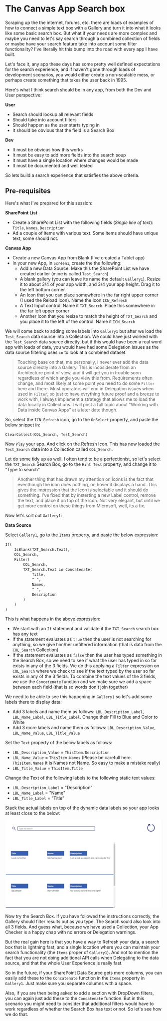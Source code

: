 # The Canvas App Search box
Scraping up the the internet, forums, etc. there are loads of examples of how to connect a simple text box with a Gallery and turn it into what it looks like some basic search box. But what if your needs are more complex and maybe you need to let's say search through a combined collection of fields or maybe have your search feature take into account some filter functionality?
I've literally hit this bump into the road with every app I have built.

Let's face it, any app these days has some pretty well defined expectations for the search experience, and if haven't gone through loads of development scenarios, you would either create a non-scalable mess, or perhaps create something that takes the user back in 1995.

Here's what I think search should be in any app, from both the Dev and User perspective:

**User**
* Search should lookup all relevant fields
* Should take into account filters
* Should happen as the user starts typing in
* It should be obvious that the field is a Search Box

**Dev**
* It must be obvious how this works
* It must be easy to add more fields into the search soup
* It must have a single location where changes would be made
* It must be documented and well tested

So lets build a search experience that satisfies the above criteria.

## Pre-requisites
Here's what I've prepared for this session:

**SharePoint List**
* Create a SharePoint List with the following fields (*Single line of text*): `Title`, `Names`, `Description`
* Ad a couple of items with various text. Some items should have unique text, some should not.

**Canvas App**
* Create a new Canvas App from Blank (I've created a Tablet app)
* In your new App, in `Screen1`, create the the following:
    * Add a new Data Source. Make this the SharePoint List we have created earlier (mine is called `Test_Search`)
    * A blank gallery (you can leave its name the default `Gallery1`). Resize it to about 3/4 of your app width, and 3/4 your app height. Drag it to the left bottom corner.
    * An Icon that you can place somewhere in the far right upper corner (I used the Reload Icon). Name the Icon `ICN_Refresh`
    * A Text Input control. Name it `TXT_Search`. Place this somewhere in the far left upper corner
    * Another Icon that you resize to match the height of `TXT_Search` and you place it to the left of the control. Name it `ICN_Search`

We will come back to adding some labels into `Gallery1` but after we load the `Test_Search` data source into a Collection.
We could have just worked with the `Test_Search` data source directly, but if this would have been a real word app with loads of data, you would have had some Delegation issues as the data source filtering uses `in` to look at a combined dataset.

> Touching base on that, me personally, I never ever add the data source directly into a Gallery. This is incosiderate from an Architecture point of view, and it will get you in trouble soon regardless of which angle you view this from. Requirements often change, and most likely at some point you need to do some `Filter` here and there. Most operators will end in Delegation issues when used in `Filter`, so just to have evrything future proof and a breeze to work with, I always implement a strategy that allows me to load the data locally in Collections. I will post a full topic about "Working with Data inside Canvas Apps" at a later date though.

So, select the `ICN_Refresh` icon, go to the `OnSelect` property, and paste the below snippet in:

```
ClearCollect(COL_Search, Test_Search)
```

Now `Play` your app. And click on the Refresh Icon. This has now loaded the `Test_Search` data into a Collection called `COL_Search`.

Let do some tidy up as well. I often tend to be a perfectionist, so let's select the `TXT_Search` Search Box, go to the `Hint Text` property, and change it to "Type to search"

> Another thing that has drawn my attention on Icons is the fact that eventhough the icon does nothing, on hover it displays a hand. This gives the impression that the Icon is selectable and it should do something. I've fixed that by insterting a new Label control, remove the text, and place it on top of the icon. Not very elegant, but until we get more control on these things from Microsoft, well, its a fix.

Now let's sort out `Gallery1`:

**Data Source**

Select `Gallery1`, go to the `Items` property, and paste the below expression:
```
If(
    IsBlank(TXT_Search.Text),
    COL_Search,
    Filter(
        COL_Search,
        TXT_Search.Text in Concatenate(
            Title,
            " ",
            Names,
            " ",
            Description
        )
    )
)
```

This is what happens in the above expression:
* We start with an `If` statement and validate if the `TXT_Search` search box has any text
* If the statement evaluates as `true` then the user is not searching for anything, so we give him/her unfiltered information (that is data from the `COL_Search` Collection)
* If the statement evaluates as `false` then the user has typed something in the Search Box, so we need to see if what the user has typed in so far exists in any of the 3 fields. We do this applying a `Filter` expression on `COL_Search` where we check to see if the text typed by the user so far exists in any of the 3 fields. To combine the text values of the 3 fields, we use the `Concatenate` function and we make sure we add a space between each field (that is so words don't join together)

We need to be able to see this happening in `Gallery1` so let's add some labels there to display data:
* Add 3 labels and name them as follows: `LBL_Description_Label`, `LBL_Name_Label`, `LBL_Title_Label`. Change their Fill to Blue and Color to White
* Add 3 more labels and name them as follows: `LBL_Description_Value`, `LBL_Name_Value`, `LBL_Title_Value`

Set the `Text` property of the below labels as follows:
* `LBL_Description_Value` = `ThisItem.Description`
* `LBL_Name_Value` = `ThisItem.Names` (Please be carefull here. `ThisItem.Names` it is Names not Name. So easy to make a mistake really)
* `LBL_Title_Value` = `ThisItem.Title`

Change the Text of the following labels to the following static text values:
* `LBL_Description_Label` = "Description"
* `LBL_Name_Label` = "Name"
* `LBL_Title_Label` = "Title"

Stack the actual labels on top of the dynamic data labels so your app looks at least close to the below:

<img src="Test_Search_Image.jpg"></img>


Now try the Search Box. If you have followed the instructions correctly, the Gallery should filter results out as you type. The Search sould also look into all 3 fields. And guess what, because we have used a Collection, your App Checker is a happy chap with no errors or Delegation warnings.

But the real gain here is that you have a way to Refresh your data, a search box that is lightning fast, and a single location where you can maintain your search functionality (the `Items` proper of `Gallery1`). And not to mention the fact that you are not doing additional API calls when Delegating to the data source, and that the whole User Experience is really fast.

So in the future, if your SharePoint Data Source gets more columns, you can easily add these to the `Concatenate` function in the `Items` property in `Gallery1`. Just make sure you separate columns with a space.

Also, if you are then being asked to add a section with DropDown filters, you can again just add these to the `Concatenate` function. But in this scenario you might need to consider that additional filters would have to work regardless of whether the Search Box has text or not. So let's see how we do that.

